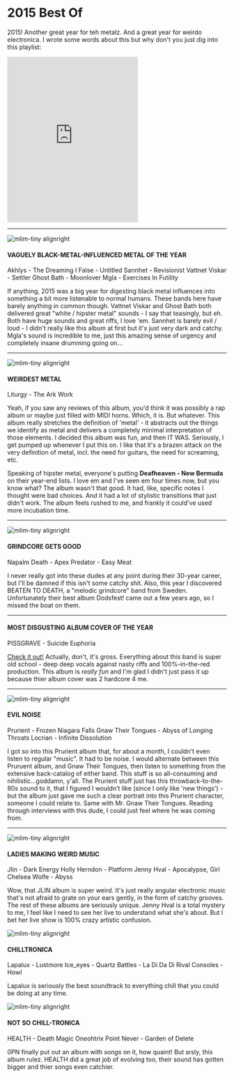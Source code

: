 # 2015 Best Of

2015! Another great year for teh metalz. And a great year for weirdo electronica. I wrote some words about this but why don't you just dig into this playlist:

<iframe src="https://embed.spotify.com/?uri=spotify:user:_dramamine_:playlist:0sA0eDnEGZe6xmVhtnBqMv" frameborder="0" width="300" height="380"></iframe>

---

![mlim-tiny alignright](/content/images/vattnet-viskar-settler.jpg)
#### VAGUELY BLACK-METAL-INFLUENCED METAL OF THE YEAR
Akhlys - The Dreaming I
False - Untitled
Sannhet - Revisionist
Vattnet Viskar - Settler
Ghost Bath - Moonlover
Mgla - Exercises In Futility

If anything, 2015 was a big year for digesting black metal influences into something a bit more listenable to normal humans. These bands here have barely anything in common though. Vattnet Viskar and Ghost Bath both delivered great "white / hipster metal" sounds - I say that teasingly, but eh. Both have huge sounds and great riffs, I love 'em. Sannhet is barely evil / loud - I didn't really like this album at first but it's just very dark and catchy. Mgla's sound is incredible to me, just this amazing sense of urgency and completely insane drumming going on...

---

![mlim-tiny alignright](/content/images/liturgy-arkwork.jpg)
#### WEIRDEST METAL
Liturgy - The Ark Work

Yeah, if you saw any reviews of this album, you'd think it was possibly a rap album or maybe just filled with MIDI horns. Which, it is. But whatever. This album really stretches the definition of 'metal' - it abstracts out the things we identify as metal and delivers a completely minimal interpretation of those elements. I decided this album was fun, and then IT WAS. Seriously, I get pumped up whenever I put this on. I like that it's a brazen attack on the very definition of metal, incl. the need for guitars, the need for screaming, etc.

Speaking of hipster metal, everyone's putting **Deafheaven - New Bermuda** on their year-end lists. I love em and I've seen em four times now, but you know what? The album wasn't that good. It had, like, specific notes I thought were bad choices. And it had a lot of stylistic transitions that just didn't work. The album feels rushed to me, and frankly it could've used more incubation time.

---

![mlim-tiny alignright](/content/images/napalm-death-apex-predator.jpg)
#### GRINDCORE GETS GOOD
Napalm Death - Apex Predator - Easy Meat

I never really got into these dudes at any point during their 30-year career, but I'll be damned if this isn't some catchy shit. Also, this year I discovered BEATEN TO DEATH, a "melodic grindcore" band from Sweden. Unfortunately their best album Dodsfest! came out a few years ago, so I missed the boat on them. 
 
---

#### MOST DISGUSTING ALBUM COVER OF THE YEAR
PISSGRAVE - Suicide Euphoria

[Check it out!](/content/images/pissgrave.jpg) Actually, don't, it's gross. Everything about this band is super old school - deep deep vocals against nasty riffs and 100%-in-the-red production. This album is _really fun_ and I'm glad I didn't just pass it up because thier album cover was 2 hardcore 4 me.

---

![mlim-tiny alignright](/content/images/prurient-niagara.jpg)
#### EVIL NOISE
Prurient - Frozen Niagara Falls
Gnaw Their Tongues - Abyss of Longing Throats
Locrian - Infinite Dissolution

I got so into this Prurient album that, for about a month, I couldn't even listen to regular "music". It had to be noise. I would alternate between this Pruruent album, and Gnaw Their Tongues, then listen to something from the extensive back-catalog of either band. This stuff is so all-consuming and nihilistic...goddamn, y'all. The Prurient stuff just has this throwback-to-the-80s sound to it, that I figured I wouldn't like (since I only like 'new things') - but the album just gave me such a clear portrait into this Prurient character, someone I could relate to. Same with Mr. Gnaw Their Tongues. Reading through interviews with this dude, I could just feel where he was coming from.

---

![mlim-tiny alignright](/content/images/jlin-dark-energy.jpg)
#### LADIES MAKING WEIRD MUSIC
Jlin - Dark Energy
Holly Herndon - Platform
Jenny Hval - Apocalypse, Girl
Chelsea Wolfe - Abyss

Wow, that JLIN album is super weird. It's just really angular electronic music that's not afraid to grate on your ears gently, in the form of catchy grooves. The rest of these albums are seriously unique. Jenny Hval is a total mystery to me, I feel like I need to see her live to understand what she's about. But I bet her live show is 100% crazy artistic confusion.

![mlim-tiny alignright](/content/images/lapalux-lustmore.jpg)
#### CHILLTRONICA
Lapalux - Lustmore
Ice_eyes - Quartz
Battles - La Di Da Di
Rival Consoles - Howl

Lapalux is seriously the best soundtrack to everything chill that you could be doing at any time.

![mlim-tiny alignright](/content/images/oneohtrix-garden.jpg)
#### NOT SO CHILL-TRONICA
HEALTH - Death Magic
Oneohtrix Point Never - Garden of Delete

0PN finally put out an album with _songs_ on it, how quaint! But srsly, this album rulez. HEALTH did a great job of evolving too, their sound has gotten bigger and thier songs even catchier.